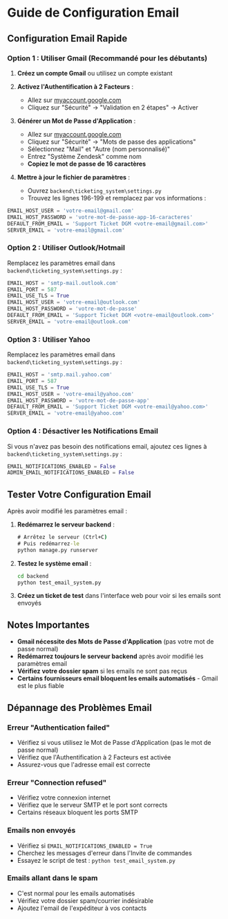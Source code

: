 # Guide de Configuration Email

## Configuration Email Rapide

### Option 1 : Utiliser Gmail (Recommandé pour les débutants)

1. **Créez un compte Gmail** ou utilisez un compte existant
2. **Activez l'Authentification à 2 Facteurs** :
   - Allez sur [myaccount.google.com](https://myaccount.google.com)
   - Cliquez sur "Sécurité" → "Validation en 2 étapes" → Activer
3. **Générer un Mot de Passe d'Application** :
   - Allez sur [myaccount.google.com](https://myaccount.google.com)
   - Cliquez sur "Sécurité" → "Mots de passe des applications"
   - Sélectionnez "Mail" et "Autre (nom personnalisé)"
   - Entrez "Système Zendesk" comme nom
   - **Copiez le mot de passe de 16 caractères**

4. **Mettre à jour le fichier de paramètres** :
   - Ouvrez `backend\ticketing_system\settings.py`
   - Trouvez les lignes 196-199 et remplacez par vos informations :

```python
EMAIL_HOST_USER = 'votre-email@gmail.com'
EMAIL_HOST_PASSWORD = 'votre-mot-de-passe-app-16-caracteres'
DEFAULT_FROM_EMAIL = 'Support Ticket DGM <votre-email@gmail.com>'
SERVER_EMAIL = 'votre-email@gmail.com'
```

### Option 2 : Utiliser Outlook/Hotmail

Remplacez les paramètres email dans `backend\ticketing_system\settings.py` :

```python
EMAIL_HOST = 'smtp-mail.outlook.com'
EMAIL_PORT = 587
EMAIL_USE_TLS = True
EMAIL_HOST_USER = 'votre-email@outlook.com'
EMAIL_HOST_PASSWORD = 'votre-mot-de-passe'
DEFAULT_FROM_EMAIL = 'Support Ticket DGM <votre-email@outlook.com>'
SERVER_EMAIL = 'votre-email@outlook.com'
```

### Option 3 : Utiliser Yahoo

Remplacez les paramètres email dans `backend\ticketing_system\settings.py` :

```python
EMAIL_HOST = 'smtp.mail.yahoo.com'
EMAIL_PORT = 587
EMAIL_USE_TLS = True
EMAIL_HOST_USER = 'votre-email@yahoo.com'
EMAIL_HOST_PASSWORD = 'votre-mot-de-passe-app'
DEFAULT_FROM_EMAIL = 'Support Ticket DGM <votre-email@yahoo.com>'
SERVER_EMAIL = 'votre-email@yahoo.com'
```

### Option 4 : Désactiver les Notifications Email

Si vous n'avez pas besoin des notifications email, ajoutez ces lignes à `backend\ticketing_system\settings.py` :

```python
EMAIL_NOTIFICATIONS_ENABLED = False
ADMIN_EMAIL_NOTIFICATIONS_ENABLED = False
```

## Tester Votre Configuration Email

Après avoir modifié les paramètres email :

1. **Redémarrez le serveur backend** :
   ```cmd
   # Arrêtez le serveur (Ctrl+C)
   # Puis redémarrez-le
   python manage.py runserver
   ```

2. **Testez le système email** :
   ```cmd
   cd backend
   python test_email_system.py
   ```

3. **Créez un ticket de test** dans l'interface web pour voir si les emails sont envoyés

## Notes Importantes

- **Gmail nécessite des Mots de Passe d'Application** (pas votre mot de passe normal)
- **Redémarrez toujours le serveur backend** après avoir modifié les paramètres email
- **Vérifiez votre dossier spam** si les emails ne sont pas reçus
- **Certains fournisseurs email bloquent les emails automatisés** - Gmail est le plus fiable

## Dépannage des Problèmes Email

### Erreur "Authentication failed"
- Vérifiez si vous utilisez le Mot de Passe d'Application (pas le mot de passe normal)
- Vérifiez que l'Authentification à 2 Facteurs est activée
- Assurez-vous que l'adresse email est correcte

### Erreur "Connection refused"
- Vérifiez votre connexion internet
- Vérifiez que le serveur SMTP et le port sont corrects
- Certains réseaux bloquent les ports SMTP

### Emails non envoyés
- Vérifiez si `EMAIL_NOTIFICATIONS_ENABLED = True`
- Cherchez les messages d'erreur dans l'Invite de commandes
- Essayez le script de test : `python test_email_system.py`

### Emails allant dans le spam
- C'est normal pour les emails automatisés
- Vérifiez votre dossier spam/courrier indésirable
- Ajoutez l'email de l'expéditeur à vos contacts
